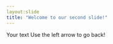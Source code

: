 ```yaml
---
layout:slide
title: "Welcome to our second slide!"
---
```


Your text
Use the left arrow to go back!
